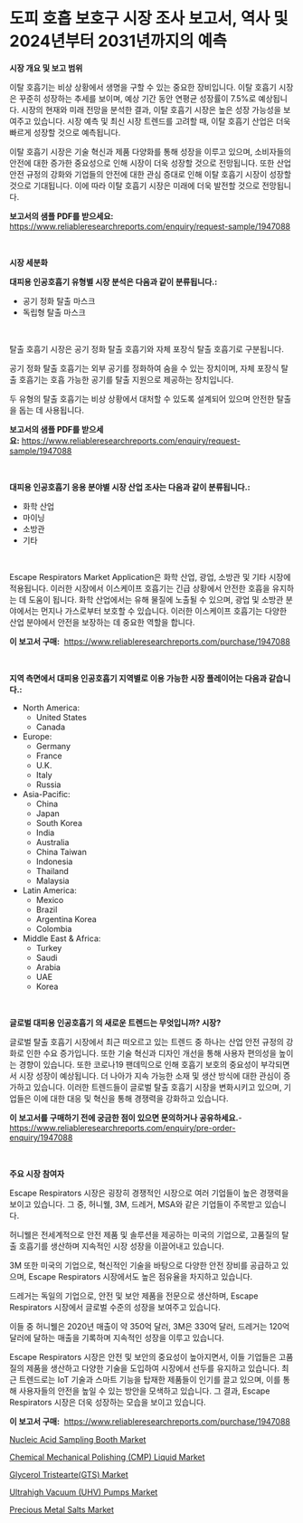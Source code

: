 <p><h1>도피 호흡 보호구 시장 조사 보고서, 역사 및 2024년부터 2031년까지의 예측</h1></p><p><strong>시장 개요 및 보고 범위</strong></p>
<p><p>이탈 호흡기는 비상 상황에서 생명을 구할 수 있는 중요한 장비입니다. 이탈 호흡기 시장은 꾸준히 성장하는 추세를 보이며, 예상 기간 동안 연평균 성장률이 7.5%로 예상됩니다. 시장의 현재와 미래 전망을 분석한 결과, 이탈 호흡기 시장은 높은 성장 가능성을 보여주고 있습니다. 시장 예측 및 최신 시장 트렌드를 고려할 때, 이탈 호흡기 산업은 더욱 빠르게 성장할 것으로 예측됩니다.</p><p>이탈 호흡기 시장은 기술 혁신과 제품 다양화를 통해 성장을 이루고 있으며, 소비자들의 안전에 대한 증가한 중요성으로 인해 시장이 더욱 성장할 것으로 전망됩니다. 또한 산업 안전 규정의 강화와 기업들의 안전에 대한 관심 증대로 인해 이탈 호흡기 시장이 성장할 것으로 기대됩니다. 이에 따라 이탈 호흡기 시장은 미래에 더욱 발전할 것으로 전망됩니다.</p></p>
<p><strong>보고서의 샘플 PDF를 받으세요:</strong> <a href="https://www.reliableresearchreports.com/enquiry/request-sample/1947088">https://www.reliableresearchreports.com/enquiry/request-sample/1947088</a></p>
<p>&nbsp;</p>
<p><strong>시장 세분화</strong></p>
<p><strong>대피용 인공호흡기 유형별 시장 분석은 다음과 같이 분류됩니다.:</strong></p>
<p><ul><li>공기 정화 탈출 마스크</li><li>독립형 탈출 마스크</li></ul></p>
<p>&nbsp;</p>
<p><p>탈출 호흡기 시장은 공기 정화 탈출 호흡기와 자체 포장식 탈출 호흡기로 구분됩니다. </p><p>공기 정화 탈출 호흡기는 외부 공기를 정화하여 숨을 수 있는 장치이며, 자체 포장식 탈출 호흡기는 호흡 가능한 공기를 탈출 지원으로 제공하는 장치입니다. </p><p>두 유형의 탈출 호흡기는 비상 상황에서 대처할 수 있도록 설계되어 있으며 안전한 탈출을 돕는 데 사용됩니다.</p></p>
<p><strong>보고서의 샘플 PDF를 받으세요:</strong>&nbsp;<a href="https://www.reliableresearchreports.com/enquiry/request-sample/1947088">https://www.reliableresearchreports.com/enquiry/request-sample/1947088</a></p>
<p>&nbsp;</p>
<p><strong> 대피용 인공호흡기 응용 분야별 시장 산업 조사는 다음과 같이 분류됩니다.:</strong></p>
<p><ul><li>화학 산업</li><li>마이닝</li><li>소방관</li><li>기타</li></ul></p>
<p>&nbsp;</p>
<p><p>Escape Respirators Market Application은 화학 산업, 광업, 소방관 및 기타 시장에 적용됩니다. 이러한 시장에서 이스케이프 호흡기는 긴급 상황에서 안전한 호흡을 유지하는 데 도움이 됩니다. 화학 산업에서는 유해 물질에 노출될 수 있으며, 광업 및 소방관 분야에서는 먼지나 가스로부터 보호할 수 있습니다. 이러한 이스케이프 호흡기는 다양한 산업 분야에서 안전을 보장하는 데 중요한 역할을 합니다.</p></p>
<p><strong>이 보고서 구매:</strong>&nbsp; <a href="https://www.reliableresearchreports.com/purchase/1947088">https://www.reliableresearchreports.com/purchase/1947088</a></p>
<p>&nbsp;</p>
<p><strong>지역 측면에서 대피용 인공호흡기 지역별로 이용 가능한 시장 플레이어는 다음과 같습니다.:</strong></p>
<p><ul>
    <li>
        North America:
        <ul>
            <li>United States</li>
            <li>Canada</li>
        </ul>
    </li>
    <li>
        Europe:
        <ul>
            <li>Germany</li>
            <li>France</li>
            <li>U.K.</li>
            <li>Italy</li>
            <li>Russia</li>
        </ul>
    </li>
    <li>
        Asia-Pacific:
        <ul>
            <li>China</li>
            <li>Japan</li>
            <li>South Korea</li>
            <li>India</li>
            <li>Australia</li>
            <li>China Taiwan</li>
            <li>Indonesia</li>
            <li>Thailand</li>
            <li>Malaysia</li>
        </ul>
    </li>
    <li>
        Latin America:
        <ul>
            <li>Mexico</li>
            <li>Brazil</li>
            <li>Argentina Korea</li>
            <li>Colombia</li>
        </ul>
    </li>
    <li>
        Middle East & Africa:
        <ul>
            <li>Turkey</li>
            <li>Saudi</li>
            <li>Arabia</li>
            <li>UAE</li>
            <li>Korea</li>
        </ul>
    </li>
    </ul></p>
<p>&nbsp;</p>
<p><strong>글로벌 대피용 인공호흡기 의 새로운 트렌드는 무엇입니까? 시장?</strong></p>
<p><p>글로벌 탈출 호흡기 시장에서 최근 떠오르고 있는 트렌드 중 하나는 산업 안전 규정의 강화로 인한 수요 증가입니다. 또한 기술 혁신과 디자인 개선을 통해 사용자 편의성을 높이는 경향이 있습니다. 또한 코로나19 팬데믹으로 인해 호흡기 보호의 중요성이 부각되면서 시장 성장이 예상됩니다. 더 나아가 지속 가능한 소재 및 생산 방식에 대한 관심이 증가하고 있습니다. 이러한 트렌드들이 글로벌 탈출 호흡기 시장을 변화시키고 있으며, 기업들은 이에 대한 대응 및 혁신을 통해 경쟁력을 강화하고 있습니다.</p></p>
<p><strong>이 보고서를 구매하기 전에 궁금한 점이 있으면 문의하거나 공유하세요.</strong>- <a href="https://www.reliableresearchreports.com/enquiry/pre-order-enquiry/1947088">https://www.reliableresearchreports.com/enquiry/pre-order-enquiry/1947088</a></p>
<p>&nbsp;</p>
<p><strong>주요 시장 참여자</strong></p>
<p><p>Escape Respirators 시장은 굉장히 경쟁적인 시장으로 여러 기업들이 높은 경쟁력을 보이고 있습니다. 그 중, 허니웰, 3M, 드레거, MSA와 같은 기업들이 주목받고 있습니다.</p><p>허니웰은 전세계적으로 안전 제품 및 솔루션을 제공하는 미국의 기업으로, 고품질의 탈출 호흡기를 생산하며 지속적인 시장 성장을 이끌어내고 있습니다. </p><p>3M 또한 미국의 기업으로, 혁신적인 기술을 바탕으로 다양한 안전 장비를 공급하고 있으며, Escape Respirators 시장에서도 높은 점유율을 차지하고 있습니다.</p><p>드레거는 독일의 기업으로, 안전 및 보안 제품을 전문으로 생산하며, Escape Respirators 시장에서 글로벌 수준의 성장을 보여주고 있습니다. </p><p>이들 중 허니웰은 2020년 매출이 약 350억 달러, 3M은 330억 달러, 드레거는 120억 달러에 달하는 매출을 기록하며 지속적인 성장을 이루고 있습니다.</p><p>Escape Respirators 시장은 안전 및 보안의 중요성이 높아지면서, 이들 기업들은 고품질의 제품을 생산하고 다양한 기술을 도입하여 시장에서 선두를 유지하고 있습니다. 최근 트렌드로는 IoT 기술과 스마트 기능을 탑재한 제품들이 인기를 끌고 있으며, 이를 통해 사용자들의 안전을 높일 수 있는 방안을 모색하고 있습니다. 그 결과, Escape Respirators 시장은 더욱 성장하는 모습을 보이고 있습니다.</p></p>
<p><strong>이 보고서 구매:</strong>&nbsp;&nbsp;<a href="https://www.reliableresearchreports.com/purchase/1947088">https://www.reliableresearchreports.com/purchase/1947088</a></p>
<p><p><a href="https://issuu.com/reportprime-2/docs/nucleic-acid-sampling-booth-market-size-2030.pptx">Nucleic Acid Sampling Booth Market</a></p><p><a href="https://view.publitas.com/reportprime-1/chemical-mechanical-polishing-cmp-liquid-market-offers-provide-insightful-data-for-the-time-period-from-2024-to-2031-and-also-provide-analysis-based-on-application-type-and-region/">Chemical Mechanical Polishing (CMP) Liquid Market</a></p><p><a href="https://view.publitas.com/reportprime-1/glycerol-tristearte-gts-market-size-market-trends-and-growth-outlook-forecasted-for-period-from-2024-to-2031/">Glycerol Tristearte(GTS) Market</a></p><p><a href="https://cat-emmental-94b.notion.site/Ultrahigh-Vacuum-UHV-Pumps-Market-Furnish-Information-about-Market-Size-Market-Share-Market-Dyna-f928a61386a74a0781bd07b7217e1ee8">Ultrahigh Vacuum (UHV) Pumps Market</a></p><p><a href="https://issuu.com/reportprime-2/docs/precious-metal-salts-market-size-2030.pptx">Precious Metal Salts Market</a></p></p>
